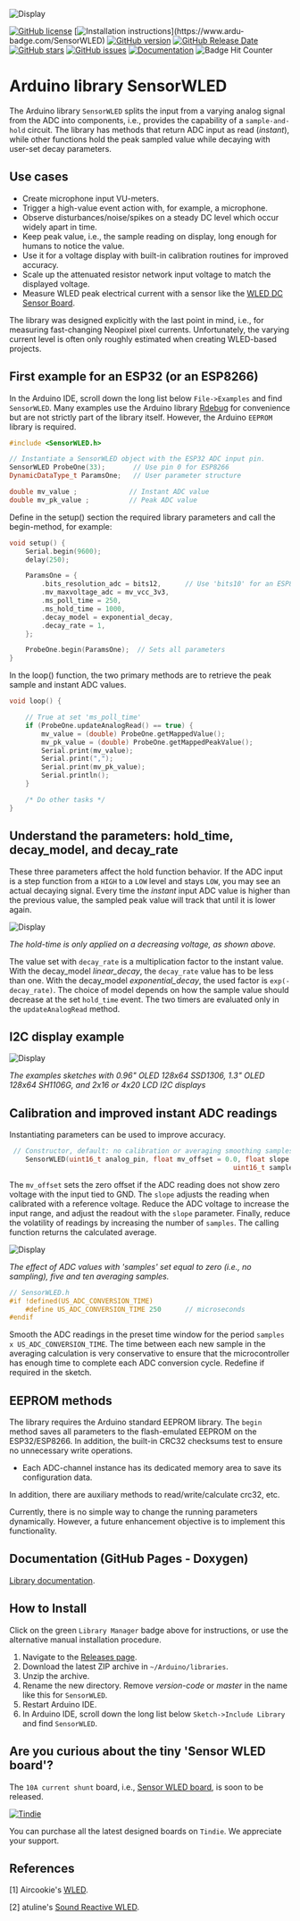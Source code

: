 ![Display](./images/sample-and-hold.jpg)

[![GitHub license](https://img.shields.io/github/license/berrak/SensorWLED.svg?logo=gnu&logoColor=ffffff)](https://github.com/berrak/SensorWLED/blob/master/LICENSE)
[![Installation instructions](https://www.ardu-badge.com/badge/SensorWLED.svg?)](https://www.ardu-badge.com/SensorWLED)
[![GitHub version](https://img.shields.io/github/release/berrak/SensorWLED.svg?logo=github&logoColor=ffffff)](https://github.com/berrak/SensorWLED/releases/latest)
[![GitHub Release Date](https://img.shields.io/github/release-date/berrak/SensorWLED.svg?logo=github&logoColor=ffffff)](https://github.com/berrak/SensorWLED/releases/latest)
[![GitHub stars](https://img.shields.io/github/stars/berrak/SensorWLED.svg?logo=github&logoColor=ffffff)](https://github.com/berrak/SensorWLED/stargazers)
[![GitHub issues](https://img.shields.io/github/issues/berrak/SensorWLED.svg?logo=github&logoColor=ffffff)](https://github.com/berrak/SensorWLED/issues)
[![Documentation](https://img.shields.io/badge/documentation-doxygen-green.svg)](http://berrak.github.io/SensorWLED/)
![Badge Hit Counter](https://visitor-badge.laobi.icu/badge?page_id=berrak_SensorWLED)

# Arduino library SensorWLED

The Arduino library `SensorWLED` splits the input from a varying analog signal from the ADC into components, i.e., provides the capability of a `sample-and-hold` circuit. The library has methods that return ADC input as read (*instant*), while other functions hold the peak sampled value while decaying with user-set decay parameters.

## Use cases

- Create microphone input VU-meters.
- Trigger a high-value event action with, for example, a microphone.
- Observe disturbances/noise/spikes on a steady DC level which occur widely apart in time.
- Keep peak value, i.e., the sample reading on display, long enough for humans to notice the value.
- Use it for a voltage display with built-in calibration routines for improved accuracy.
- Scale up the attenuated resistor network input voltage to match the displayed voltage.
- Measure WLED peak electrical current with a sensor like the [WLED DC Sensor Board](https://github.com/berrak/WLED-DC-Sensor-Board).

The library was designed explicitly with the last point in mind, i.e., for measuring fast-changing Neopixel pixel currents. Unfortunately, the varying current level is often only roughly estimated when creating WLED-based projects.

## First example for an ESP32 (or an ESP8266)

In the Arduino IDE, scroll down the long list below `File->Examples` and find `SensorWLED`. Many examples use the Arduino library [Rdebug](https://github.com/berrak/Rdebug) for convenience but are not strictly part of the library itself. However, the Arduino `EEPROM` library is required.

```cpp
#include <SensorWLED.h>

// Instantiate a SensorWLED object with the ESP32 ADC input pin.
SensorWLED ProbeOne(33);       // Use pin 0 for ESP8266
DynamicDataType_t ParamsOne;   // User parameter structure

double mv_value ;             // Instant ADC value
double mv_pk_value ;          // Peak ADC value
```
Define in the setup() section the required library parameters and call the begin-method, for example:

```cpp
void setup() {
    Serial.begin(9600);
    delay(250); 

    ParamsOne = {
        .bits_resolution_adc = bits12,      // Use 'bits10' for an ESP8266
        .mv_maxvoltage_adc = mv_vcc_3v3,
        .ms_poll_time = 250,
        .ms_hold_time = 1000,  
        .decay_model = exponential_decay,
        .decay_rate = 1,
    };

    ProbeOne.begin(ParamsOne);  // Sets all parameters
}
```

In the loop() function, the two primary methods are to retrieve the peak sample and instant ADC values.

```cpp
void loop() {

    // True at set 'ms_poll_time'
    if (ProbeOne.updateAnalogRead() == true) {
        mv_value = (double) ProbeOne.getMappedValue();
        mv_pk_value = (double) ProbeOne.getMappedPeakValue();
        Serial.print(mv_value);
        Serial.print(",");
        Serial.print(mv_pk_value);
        Serial.println();
    }

    /* Do other tasks */
}
```

## Understand the parameters: hold_time, decay_model, and decay_rate 

These three parameters affect the hold function behavior. If the ADC input is a step function from a `HIGH` to a `LOW` level and stays `LOW`, you may see an actual decaying signal. Every time the *instant* input ADC value is higher than the previous value, the sampled peak value will track that until it is lower again. 

![Display](./images/tracking-plot.jpg)

*The hold-time is only applied on a decreasing voltage, as shown above.*

The value set with `decay_rate` is a multiplication factor to the instant value. With the decay_model *linear_decay*, the `decay_rate` value has to be less than one. With the decay_model *exponential_decay*, the used factor is `exp(-decay_rate)`. The choice of model depends on how the sample value should decrease at the set `hold_time` event. The two timers are evaluated only in the `updateAnalogRead` method.

## I2C display example

![Display](./images/many-displays.png)

*The examples sketches with 0.96" OLED 128x64 SSD1306, 1.3" OLED 128x64 SH1106G, and 2x16 or 4x20 LCD I2C displays*


## Calibration and improved instant ADC readings

Instantiating parameters can be used to improve accuracy.

```cpp
 // Constructor, default: no calibration or averaging smoothing samples applied
    SensorWLED(uint16_t analog_pin, float mv_offset = 0.0, float slope = 1.0, 
                                                        uint16_t samples = 0 );
```
The `mv_offset` sets the zero offset if the ADC reading does not show zero voltage with the input tied to GND.
The `slope` adjusts the reading when calibrated with a reference voltage. Reduce the ADC voltage to increase the input range, and adjust the readout with the `slope` parameter.
Finally, reduce the volatility of readings by increasing the number of `samples`. The calling function returns the calculated average.

![Display](./images/sample-average.png)

*The effect of ADC values with 'samples' set equal to zero (i.e., no sampling), five and ten averaging samples.*

```cpp
// SensorWLED.h
#if !defined(US_ADC_CONVERSION_TIME)
    #define US_ADC_CONVERSION_TIME 250		// microseconds
#endif
```

Smooth the ADC readings in the preset time window for the period `samples x US_ADC_CONVERSION_TIME`. The time between each new sample in the averaging calculation is very conservative to ensure that the microcontroller has enough time to complete each ADC conversion cycle. Redefine if required in the sketch.

## EEPROM methods

The library requires the Arduino standard EEPROM library. The `begin` method saves all parameters to the flash-emulated EEPROM on the ESP32/ESP8266. 
In addition, the built-in CRC32 checksums test to ensure no unnecessary write operations. 

- Each ADC-channel instance has its dedicated memory area to save its configuration data.

In addition, there are auxiliary methods to read/write/calculate crc32, etc. 

Currently, there is no simple way to change the running parameters dynamically. However, a future enhancement objective is to implement this functionality.

## Documentation (GitHub Pages - Doxygen)

[Library documentation](https://berrak.github.io/SensorWLED/classSensorWLED.html).

## How to Install

Click on the green `Library Manager` badge above for instructions,
or use the alternative manual installation procedure.

1. Navigate to the [Releases page](https://github.com/berrak/SensorWLED/releases).
1. Download the latest ZIP archive in `~/Arduino/libraries`.
1. Unzip the archive.
1. Rename the new directory. Remove *version-code* or *master* in the name like this for `SensorWLED`.
1. Restart Arduino IDE.
1. In Arduino IDE, scroll down the long list below `Sketch->Include Library` and find `SensorWLED`.


## Are you curious about the tiny 'Sensor WLED board'?

The `10A current shunt` board, i.e., [Sensor WLED board](https://github.com/berrak/WLED-DC-Sensor-Board), is soon to be released.

[![Tindie](./images/tindie-small.png)](https://www.tindie.com/stores/debinix/)

You can purchase all the latest designed boards on `Tindie`. We appreciate your support.

## References

[1] Aircookie's [WLED](https://github.com/Aircoookie/WLED).

[2] atuline's [Sound Reactive WLED](https://github.com/atuline/WLED).